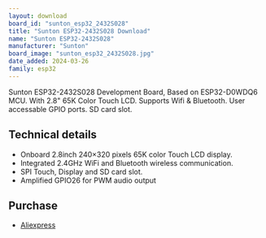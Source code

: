 ```yaml
---
layout: download
board_id: "sunton_esp32_2432S028"
title: "Sunton ESP32-2432S028 Download"
name: "Sunton ESP32-2432S028"
manufacturer: "Sunton"
board_image: "sunton_esp32_2432S028.jpg"
date_added: 2024-03-26
family: esp32
---
```


Sunton ESP32-2432S028 Development Board, Based on ESP32-D0WDQ6 MCU. With 2.8" 65K Color Touch LCD. Supports Wifi & Bluetooth. User accessable GPIO ports. SD card slot.

## Technical details

 - Onboard 2.8inch 240×320 pixels 65K color Touch LCD display.
 - Integrated 2.4GHz WiFi and Bluetooth wireless communication.
 - SPI Touch, Display and SD card slot.
 - Amplified GPIO26 for PWM audio output

## Purchase
* [Aliexpress](https://www.aliexpress.com/item/1005006556177475.html)

